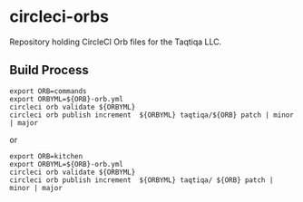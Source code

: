 # circleci-orbs

Repository holding CircleCI Orb files for the Taqtiqa LLC.

## Build Process


```
export ORB=commands
export ORBYML=${ORB}-orb.yml
circleci orb validate ${ORBYML}
circleci orb publish increment  ${ORBYML} taqtiqa/${ORB} patch | minor | major
```

or

```
export ORB=kitchen
export ORBYML=${ORB}-orb.yml
circleci orb validate ${ORBYML}
circleci orb publish increment  ${ORBYML} taqtiqa/ ${ORB} patch | minor | major
```